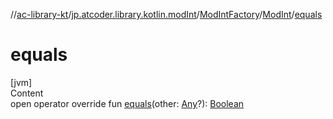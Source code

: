 //[ac-library-kt](../../../index.md)/[jp.atcoder.library.kotlin.modInt](../../index.md)/[ModIntFactory](../index.md)/[ModInt](index.md)/[equals](equals.md)



# equals  
[jvm]  
Content  
open operator override fun [equals](equals.md)(other: [Any](https://kotlinlang.org/api/latest/jvm/stdlib/kotlin/-any/index.html)?): [Boolean](https://kotlinlang.org/api/latest/jvm/stdlib/kotlin/-boolean/index.html)  



